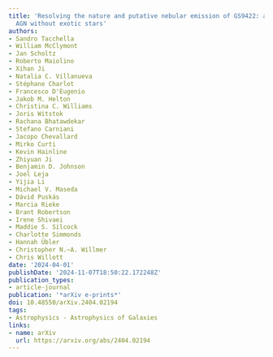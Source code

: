 ```yaml
---
title: 'Resolving the nature and putative nebular emission of GS9422: an obscured
  AGN without exotic stars'
authors:
- Sandro Tacchella
- William McClymont
- Jan Scholtz
- Roberto Maiolino
- Xihan Ji
- Natalia C. Villanueva
- Stéphane Charlot
- Francesco D'Eugenio
- Jakob M. Helton
- Christina C. Williams
- Joris Witstok
- Rachana Bhatawdekar
- Stefano Carniani
- Jacopo Chevallard
- Mirko Curti
- Kevin Hainline
- Zhiyuan Ji
- Benjamin D. Johnson
- Joel Leja
- Yijia Li
- Michael V. Maseda
- Dávid Puskás
- Marcia Rieke
- Brant Robertson
- Irene Shivaei
- Maddie S. Silcock
- Charlotte Simmonds
- Hannah Übler
- Christopher N.~A. Willmer
- Chris Willott
date: '2024-04-01'
publishDate: '2024-11-07T18:50:22.172248Z'
publication_types:
- article-journal
publication: '*arXiv e-prints*'
doi: 10.48550/arXiv.2404.02194
tags:
- Astrophysics - Astrophysics of Galaxies
links:
- name: arXiv
  url: https://arxiv.org/abs/2404.02194
---
```

